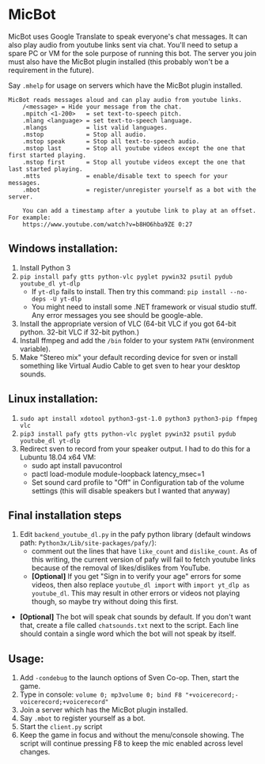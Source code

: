 # MicBot
MicBot uses Google Translate to speak everyone's chat messages. It can also play audio from youtube links sent via chat. You'll need to setup a spare PC or VM for the sole purpose of running this bot. The server you join must also have the MicBot plugin installed (this probably won't be a requirement in the future).

Say `.mhelp` for usage on servers which have the MicBot plugin installed.
```
MicBot reads messages aloud and can play audio from youtube links.
    /<message> = Hide your message from the chat.
    .mpitch <1-200>   = set text-to-speech pitch.
    .mlang <language> = set text-to-speech language.
    .mlangs           = list valid languages.
    .mstop            = Stop all audio.
    .mstop speak      = Stop all text-to-speech audio.
    .mstop last       = Stop all youtube videos except the one that first started playing.
    .mstop first      = Stop all youtube videos except the one that last started playing.
    .mtts             = enable/disable text to speech for your messages.
    .mbot             = register/unregister yourself as a bot with the server.

    You can add a timestamp after a youtube link to play at an offset. For example:
    https://www.youtube.com/watch?v=b8HO6hba9ZE 0:27
```

## Windows installation:
1. Install Python 3
1. `pip install pafy gtts python-vlc pyglet pywin32 psutil pydub youtube_dl yt-dlp`
    * If `yt-dlp` fails to install. Then try this command:
    `pip install --no-deps -U yt-dlp`
    * You might need to install some .NET framework or visual studio stuff. Any error messages you see should be google-able.
1. Install the appropriate version of VLC (64-bit VLC if you got 64-bit python. 32-bit VLC if 32-bit python.)
1. Install ffmpeg and add the `/bin` folder to your system `PATH` (environment variable).
1. Make "Stereo mix" your default recording device for sven or install something like Virtual Audio Cable to get sven to hear your desktop sounds.

## Linux installation:
1. `sudo apt install xdotool python3-gst-1.0 python3 python3-pip ffmpeg vlc`
1. `pip3 install pafy gtts python-vlc pyglet pywin32 psutil pydub youtube_dl yt-dlp`
1. Redirect sven to record from your speaker output. I had to do this for a Lubuntu 18.04 x64 VM:
    * sudo apt install pavucontrol
    * pactl load-module module-loopback latency_msec=1
    * Set sound card profile to "Off" in Configuration tab of the volume settings (this will disable speakers but I wanted that anyway)

## Final installation steps
1. Edit `backend_youtube_dl.py` in the pafy python library (default windows path: `Python3x/Lib/site-packages/pafy/`):
    * comment out the lines that have `like_count` and `dislike_count`. As of this writing, the current version of pafy will fail to fetch youtube links because of the removal of likes/dislikes from YouTube.
    * **[Optional]** If you get "Sign in to verify your age" errors for some videos, then also replace `youtube_dl import` with `import yt_dlp as youtube_dl`. This may result in other errors or videos not playing though, so maybe try without doing this first.
* **[Optional]** The bot will speak chat sounds by default. If you don't want that, create a file called `chatsounds.txt` next to the script. Each line should contain a single word which the bot will not speak by itself.
    
## Usage:
1. Add `-condebug` to the launch options of Sven Co-op. Then, start the game.
1. Type in console: `volume 0; mp3volume 0; bind F8 "+voicerecord;-voicerecord;+voicerecord"`
1. Join a server which has the MicBot plugin installed.
1. Say `.mbot` to register yourself as a bot.
1. Start the `client.py` script
1. Keep the game in focus and without the menu/console showing. The script will continue pressing F8 to keep the mic enabled across level changes.


